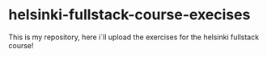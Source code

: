 # helsinki-fullstack-course-execises

This is my repository, here i´ll upload the exercises for the helsinki fullstack course!
